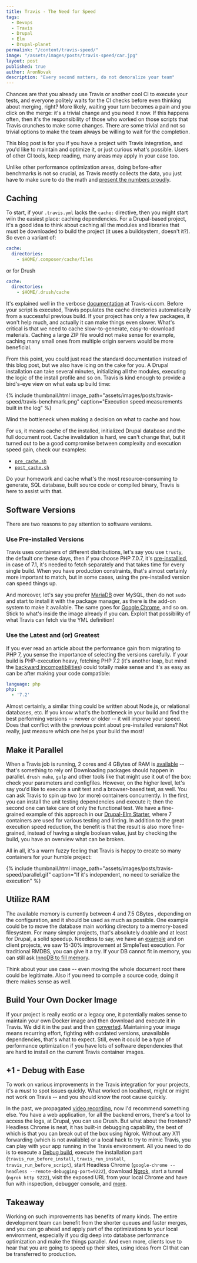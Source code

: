```yaml
---
title: Travis - The Need for Speed
tags:
  - Devops
  - Travis
  - Drupal
  - Elm
  - Drupal-planet
permalink: "/content/travis-speed/"
image: "/assets/images/posts/travis-speed/car.jpg"
layout: post
published: true
author: AronNovak
description: "Every second matters, do not demoralize your team"
---
```



Chances are that you already use Travis or another cool CI to execute your tests, and everyone politely waits for the CI checks before even thinking about merging, right? More likely, waiting your turn becomes a pain and you click on the merge: it's a trivial change and you need it now. If this happens often, then it's the responsibility of those who worked on those scripts that Travis crunches to make some changes. There are some trivial and not so trivial options to make the team always be willing to wait for the completion.

This blog post is for you if you have a project with Travis integration, and you'd like to maintain and optimize it, or just curious what's possible. Users of other CI tools, keep reading, many areas may apply in your case too.

Unlike other performance optimization areas, doing before-after benchmarks is not so crucial, as Travis mostly collects the data, you just have to make sure to do the math and [present the numbers proudly](https://github.com/Gizra/drupal-elm-starter/pull/171#issuecomment-334493419).

## Caching

To start, if your `.travis.yml` lacks the `cache:` directive, then you might start wiin the easiest place: caching dependencies. For a Drupal-based project, it's a good idea to think about caching all the modules and libraries that must be downloaded to build the project (it uses a buildsystem, doesn't it?). So even a variant of:

```yml
cache:
  directories:
    - $HOME/.composer/cache/files
```

or for Drush

```yml
cache:
  directories:
    - $HOME/.drush/cache
```

It's explained well in the verbose [documentation](https://docs.travis-ci.com/user/caching) at Travis-ci.com. Before your script is executed, Travis populates the cache directories automatically from a successful previous build. If your project has only a few packages, it won't help much, and actually it can make things even slower. What's critical is that we need to cache slow-to-generate, easy-to-download materials. Caching a large ZIP file would not make sense for example, caching many small ones from multiple origin servers would be more beneficial.

From this point, you could just read the standard documentation instead of this blog post, but we also have icing on the cake for you. A Drupal installation can take several minutes, initializing all the modules, executing the logic of the install profile and so on. Travis is kind enough to provide a bird's-eye view on what eats up build time:

{% include thumbnail.html image_path="assets/images/posts/travis-speed/travis-benchmark.png" caption="Execution speed measurements built in the log" %}

Mind the bottleneck when making a decision on what to cache and how.

For us, it means cache of the installed, initialized Drupal database and the full document root. Cache invalidation is hard, we can't change that, but it turned out to be a good compromise between complexity and execution speed gain, check our examples:
 - [`pre_cache.sh`](https://github.com/Gizra/drupal-elm-starter/blob/master/ci-scripts/pre_cache.sh)
 - [`post_cache.sh`](https://github.com/Gizra/drupal-elm-starter/blob/master/ci-scripts/post_cache.sh)

Do your homework and cache what's the most resource-consuming to generate, SQL database, built source code or compiled binary, Travis is here to assist with that.

## Software Versions

There are two reasons to pay attention to software versions.

### Use Pre-installed Versions
Travis uses containers of different distributions, let's say you use `trusty`, the default one these days, then if you choose   PHP 7.0.7, it's [pre-installled](https://docs.travis-ci.com/user/reference/trusty/#PHP-images), in case of 7.1, it's needed to fetch separately and that takes time for every single build. When you have production constraints, that's almost certainly more important to match, but in some cases, using the pre-installed version can speed things up.

And moreover, let's say you prefer [MariaDB](https://docs.travis-ci.com/user/database-setup/#MariaDB) over MySQL, then do not `sudo` and start to install it with the package manager, as there is the add-on system to make it available. The same goes for [Google Chrome](https://docs.travis-ci.com/user/chrome), and so on.
Stick to what's inside the image already if you can.  Exploit that possibility of what Travis can fetch via the YML definition!

### Use the Latest and (or) Greatest

If you ever read an article about the performance gain from migrating to PHP 7, you sense the importance of selecting the versions carefully. If your build is PHP-execution heavy, fetching PHP 7.2 (it's another leap, but mind the [backward incompatibilities](http://php.net/manual/en/migration72.incompatible.php)) could totally make sense and it's as easy as can be after making your code compatible:

```yml
language: php
php:
  - '7.2'
```

Almost certainly, a similar thing could be written about Node.js, or relational databases, etc. If you know what's the bottleneck in your build and find the best performing versions -- newer or older -- it will improve your speed. Does that conflict with the previous point about pre-installed versions? Not really, just measure which one helps your build the most!

## Make it Parallel

When a Travis job is running, 2 cores and 4 GBytes of RAM is [available](https://docs.travis-ci.com/user/reference/overview/#Virtualization-environments) -- that's something to rely on! Downloading packages should happen in parallel. `drush make`, `gulp` and other tools like that might use it out of the box: check your parameters and configfiles. However, on the higher level, let's say you'd like to execute a unit test and a browser-based test, as well. You can ask Travis to spin up two (or more) containers concurrently. In the first, you can install the unit testing dependencies and execute it; then the second one can take care of only the functional test. We have a fine-grained example of this approach in our [Drupal-Elm Starter](https://github.com/Gizra/drupal-elm-starter/blob/master/.travis.yml#L10), where 7 containers are used for various testing and linting. In addition to the great execution speed reduction, the benefit is that the result is also more fine-grained, instead of having a single boolean value, just by checking the build, you have an overview what can be broken.

All in all, it's a warm fuzzy feeling that Travis is happy to create so many containers for your humble project:

{% include thumbnail.html image_path="assets/images/posts/travis-speed/parallel.gif" caption="If it's independent, no need to serialize the execution" %}

## Utilize RAM

The available memory is currently between 4 and 7.5 GBytes , depending on the configuration, and it should be used as much as possible. One example could be to move the database main working directory to a memory-based filesystem. For many simpler projects, that's absolutely doable and at least for Drupal, a solid speedup. Needless to say, we have an [example](https://github.com/Gizra/drupal-elm-starter/blob/master/ci-scripts/install_server.sh#L13) and on client projects, we saw 15-30% improvement at SimpleTest execution. For traditional RMDBS, you can give it a try. If your DB cannot fit in memory, you can still ask [InnoDB to fill memory](https://www.percona.com/blog/2013/09/20/innodb-performance-optimization-basics-updated/).

Think about your use case -- even moving the whole document root there could be legitimate. Also if you need to compile a source code, doing it there makes sense as well.

## Build Your Own Docker Image

If your project is really exotic or a legacy one, it potentially makes sense to maintain your own Docker image and then download and execute it in Travis. We did it in the past and then [converted](https://github.com/Gizra/drupal-elm-starter/pull/165/files). Maintaining your image means recurring effort, fighting with outdated versions, unavailable dependencies, that's what to expect. Still, even it could be a type of performance optimization if you have lots of software dependencies that are hard to install on the current Travis container images.

## +1 - Debug with Ease

To work on various improvements in the Travis integration for your projects, it's a *must* to spot issues quickly. What worked on localhost, might or might not work on Travis -- and you should know the root cause quickly.

In the past, we propagated [video recording](https://github.com/Gizra/drupal-elm-starter/pull/165/files), now I'd recommend something else. You have a web application, for all the backend errors, there's a tool to access the logs, at Drupal, you can use Drush. But what about the frontend? Headless Chrome is neat, it has built-in debugging capability, the best of which is that you can break out of the box using Ngrok. Without any X11 forwarding (which is not available) or a local hack to try to mimic Travis, you can play with your app running in the Travis environment. All you need to do is to execute a [Debug build](https://github.com/Gizra/drupal-elm-starter/pull/165/files), execute the installation part (`travis_run_before_install`, `travis_run_install`, `travis_run_before_script`), start Headless Chrome (`google-chrome --headless --remote-debugging-port=9222`), download [Ngrok](https://ngrok.com/download), start a tunnel (`ngrok http 9222`), visit the exposed URL from your local Chrome and have fun with inspection, debugger console, and [more](https://chromedevtools.github.io/devtools-protocol/).


## Takeaway

Working on such improvements has benefits of many kinds. The entire development team can benefit from the shorter queues and faster merges, and you can go ahead and apply part of the optimizations to your local environment, especially if you dig deep into database performance optimization and make the things parallel. And even more, clients love to hear that you are going to speed up their sites, using ideas from CI that can be transferred to production.
